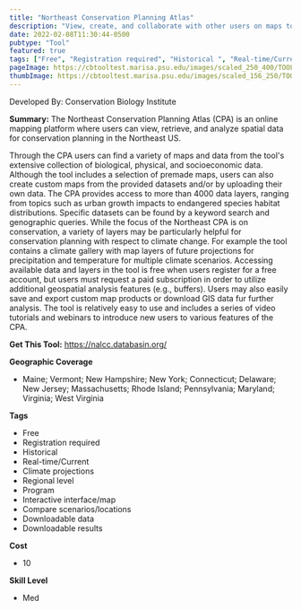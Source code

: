 ```yaml
---
title: "Northeast Conservation Planning Atlas"
description: "View, create, and collaborate with other users on maps to visualize biological, physical, and socio-economic information about the Northeast."
date: 2022-02-08T11:30:44-0500
pubtype: "Tool"
featured: true
tags: ["Free", "Registration required", "Historical ", "Real-time/Current", "Climate projections", "Regional level", "Program", "Interactive interface/map", "Compare scenarios/locations", "Downloadable data", "Downloadable results"]
pageImage: https://cbtooltest.marisa.psu.edu/images/scaled_250_400/TOOLID_43.0_ScreenCapture-1.png
thumbImage: https://cbtooltest.marisa.psu.edu/images/scaled_156_250/TOOLID_43.0_ScreenCapture-1.png
---
```

Developed By: Conservation Biology Institute

**Summary:** The Northeast Conservation Planning Atlas (CPA) is an online mapping platform where users can view, retrieve, and analyze spatial data for conservation planning in the Northeast US. 

Through the CPA users can find a variety of  maps and data from the tool's extensive collection of biological, physical, and socioeconomic data. Although the tool includes a selection of premade maps, users can also create custom maps from the provided datasets and/or by uploading their own data. The CPA provides access to more than 4000 data layers, ranging from topics such as urban growth impacts to endangered species habitat distributions. Specific datasets can be found by a keyword search and genographic queries. While the focus of the Northeast CPA is on conservation, a variety of layers may be particularly helpful for conservation planning with respect to climate change. For example the tool contains a climate gallery with map layers of future projections for precipitation and temperature for multiple climate scenarios. Accessing available data and layers in the tool is free when users register for a free account, but users must request a paid subscription in order to utilize additional geospatial analysis features (e.g., buffers). Users may also easily save and export custom map products or download GIS data fur further analysis. The tool is relatively easy to use and includes a series of video tutorials and webinars to introduce new users to various features of the CPA. 

__**Get This Tool:**__ https://nalcc.databasin.org/

__**Geographic Coverage**__
- Maine; Vermont; New Hampshire; New York; Connecticut; Delaware; New Jersey; Massachusetts; Rhode Island; Pennsylvania; Maryland; Virginia; West Virginia

__**Tags**__
-  Free
-  Registration required
-  Historical 
-  Real-time/Current
-  Climate projections
-  Regional level
-  Program
-  Interactive interface/map
-  Compare scenarios/locations
-  Downloadable data
-  Downloadable results

__**Cost**__
- 10

__**Skill Level**__
- Med
